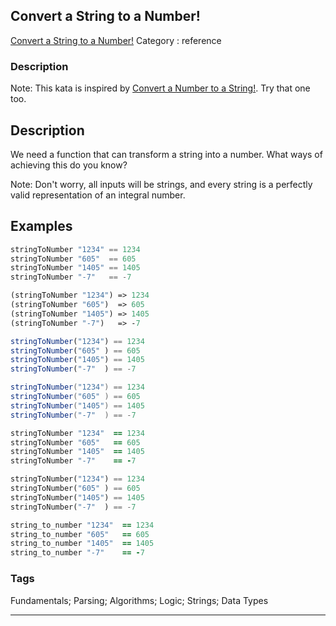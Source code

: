 ## Convert a String to a Number!
[Convert a String to a Number!](https://www.codewars.com/kata/convert-a-string-to-a-number)
Category : reference

### Description
Note: This kata is inspired by [Convert a Number to a String!](http://www.codewars.com/kata/convert-a-number-to-a-string/). Try that one too.

## Description

We need a function that can transform a string into a number. What ways of achieving this do you know?

Note: Don't worry, all inputs will be strings, and every string is a perfectly valid representation of an integral number.

## Examples
```haskell
stringToNumber "1234" == 1234
stringToNumber "605"  == 605
stringToNumber "1405" == 1405
stringToNumber "-7"   == -7
```

```clojure
(stringToNumber "1234") => 1234
(stringToNumber "605")  => 605
(stringToNumber "1405") => 1405
(stringToNumber "-7")   => -7
```
```javascript
stringToNumber("1234") == 1234
stringToNumber("605" ) == 605
stringToNumber("1405") == 1405
stringToNumber("-7"  ) == -7
```
```java
stringToNumber("1234") == 1234
stringToNumber("605" ) == 605
stringToNumber("1405") == 1405
stringToNumber("-7"  ) == -7
```
```coffeescript
stringToNumber "1234"  == 1234
stringToNumber "605"   == 605
stringToNumber "1405"  == 1405
stringToNumber "-7"    == -7
```
```python
stringToNumber("1234") == 1234
stringToNumber("605" ) == 605
stringToNumber("1405") == 1405
stringToNumber("-7"  ) == -7
```
```ruby
string_to_number "1234"  == 1234
string_to_number "605"   == 605
string_to_number "1405"  == 1405
string_to_number "-7"    == -7
```

### Tags
Fundamentals; Parsing; Algorithms; Logic; Strings; Data Types

- - -
